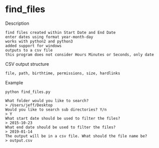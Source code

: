 # find_files

Description

    find files created within Start Date and End Date
    enter dates using format year-month-day
    works with python2 and python3
    added support for windows
    outputs to a csv file
    this program does not consider Hours Minutes or Seconds, only date

CSV output structure

    file, path, birthtime, permissions, size, hardlinks

Example

    python find_files.py
    
    What folder would you like to search?
    > /Users/jeff/Desktop
    Would you like to search sub directories? Y/n
    > Y
    What start date should be used to filter the files?
    > 2015-10-23
    What end date should be used to filter the files?
    > 2019-01-14
    The output will be in a csv file. What should the file name be?
    > output.csv

